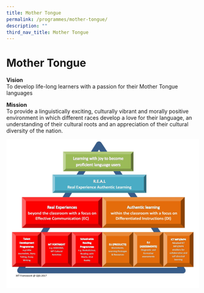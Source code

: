 ```yaml
---
title: Mother Tongue
permalink: /programmes/mother-tongue/
description: ""
third_nav_title: Mother Tongue
---
```

Mother Tongue
=============

  

**Vision**<br>
To develop life-long learners with a passion for their Mother Tongue languages

  

**Mission**<br>
To provide a linguistically exciting, culturally vibrant and morally positive environment in which different races develop a love for their language, an understanding of their cultural roots and an appreciation of their cultural diversity of the nation.

![](/images/MT%20FRAMEWORK.jpg)